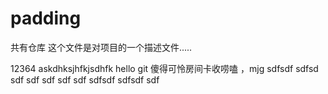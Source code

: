 # padding
共有仓库
这个文件是对项目的一个描述文件.....

12364
askdhksjhfkjsdhfk
hello git
傻得可怜房间卡收唠嗑
，mjg
sdfsdf
sdfsd
sdf
sdf
sdf
sdf
sdf
sdfsdf
sdfsdf
sdf